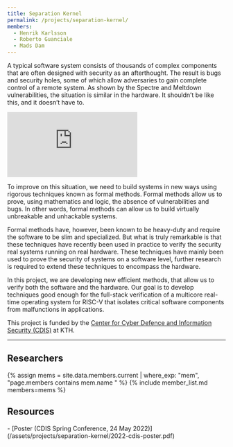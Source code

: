 ```yaml
---
title: Separation Kernel
permalink: /projects/separation-kernel/
members:
  - Henrik Karlsson
  - Roberto Guanciale
  - Mads Dam
---
```


A typical software system consists of thousands of complex components that are often designed with security as an afterthought. The result is bugs and security holes, some of which allow adversaries to gain complete control of a remote system. As shown by the Spectre and Meltdown vulnerabilities, the situation is similar in the hardware. It shouldn’t be like this, and it doesn’t have to.

<iframe  src="https://www.youtube.com/embed/sGE8CeWeMGE" title="YouTube video player" frameborder="0" allow="accelerometer; autoplay; clipboard-write; encrypted-media; gyroscope; picture-in-picture" allowfullscreen></iframe>

To improve on this situation, we need to build systems in new ways using rigorous techniques known as formal methods. Formal methods allow us to prove, using mathematics and logic, the absence of vulnerabilities and bugs. In other words, formal methods can allow us to build virtually unbreakable and unhackable systems.

Formal methods have, however, been known to be heavy-duty and require the software to be slim and specialized. But what is truly remarkable is that these techniques have recently been used in practice to verify the security real systems running on real hardware. These techniques have mainly been used to prove the security of systems on a software level, further research is required to extend these techniques to encompass the hardware.

In this project, we are developing new efficient methods, that allow us to verify both the software and the hardware. Our goal is to develop techniques good enough for the full-stack verification of a multicore real-time operating system for RISC-V that isolates critical software components from malfunctions in applications.

This project is funded by the <a href="https://www.kth.se/cdis">Center for Cyber Defence and Information Security (CDIS)</a> at KTH.

---

<h2>Researchers</h2>
{% assign mems = site.data.members.current | where_exp: "mem", "page.members contains mem.name " %}
{% include member_list.md members=mems %}

<div style="clear:both;"></div>

<h2>Resources</h2>
- [Poster (CDIS Spring Conference, 24 May 2022)](/assets/projects/separation-kernel/2022-cdis-poster.pdf)
